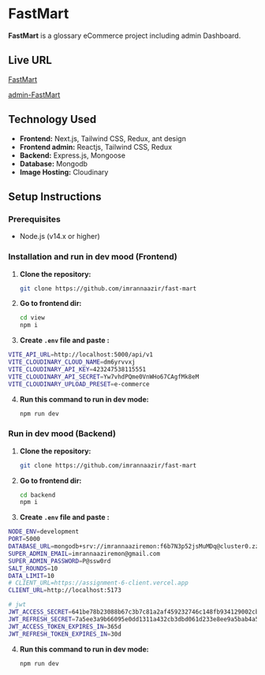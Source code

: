 # FastMart

**FastMart** is a glossary eCommerce project including admin Dashboard.

## Live URL

[FastMart](https://fast-mart.vercel.app/)

[admin-FastMart](https://admin-fastmart.vercel.app/)

 

## Technology Used
- **Frontend:** Next.js, Tailwind CSS, Redux, ant design
- **Frontend admin:** Reactjs, Tailwind CSS, Redux
- **Backend:** Express.js, Mongoose
- **Database:** Mongodb
- **Image Hosting:** Cloudinary

## Setup Instructions

### Prerequisites

- Node.js (v14.x or higher) 

### Installation and run in dev mood (Frontend)

1. **Clone the repository:**

   ```bash
   git clone https://github.com/imrannaazir/fast-mart
   ```

2. **Go to frontend dir:**

   ```bash
   cd view
   npm i
   ```

3. **Create `.env` file and paste :**

```bash
VITE_API_URL=http://localhost:5000/api/v1 
VITE_CLOUDINARY_CLOUD_NAME=dm6yrvvxj
VITE_CLOUDINARY_API_KEY=423247538115551
VITE_CLOUDINARY_API_SECRET=Yw7vhdPQme0VnWHo67CAgfMk8eM
VITE_CLOUDINARY_UPLOAD_PRESET=e-commerce
```

4. **Run this command to run in dev mode:**
   ```bash
   npm run dev
   ```

### Run in dev mood (Backend)

1. **Clone the repository:**

   ```bash
   git clone https://github.com/imrannaazir/fast-mart
   ```

2. **Go to frontend dir:**

   ```bash
   cd backend
   npm i
   ```

3. **Create `.env` file and paste :**

```bash
NODE_ENV=development
PORT=5000
DATABASE_URL=mongodb+srv://imrannaaziremon:f6b7N3p52jsMuMDq@cluster0.zze69mb.mongodb.net/db?retryWrites=true&w=majority
SUPER_ADMIN_EMAIL=imrannaaziremon@gmail.com
SUPER_ADMIN_PASSWORD=P@ssw0rd
SALT_ROUNDS=10
DATA_LIMIT=10
# CLIENT_URL=https://assignment-6-client.vercel.app
CLIENT_URL=http://localhost:5173

# jwt 
JWT_ACCESS_SECRET=641be78b23088b67c3b7c81a2af459232746c148fb934129002cb604975067be5ce1461c042accdf0451daa3b1acd5b54c3f1b5b1eedf11a8fed7791ef551d2a28
JWT_REFRESH_SECRET=7a5ee3a9b66095e0dd1311a432cb3dbd061d233e8ee9a5bab4a54914eb4a583de5c490e17eb04cda568204113c05d598cd6e56ad5705e52386d60ca684a5f81b69
JWT_ACCESS_TOKEN_EXPIRES_IN=365d
JWT_REFRESH_TOKEN_EXPIRES_IN=30d
```

4. **Run this command to run in dev mode:**
   ```bash
   npm run dev
   ```
